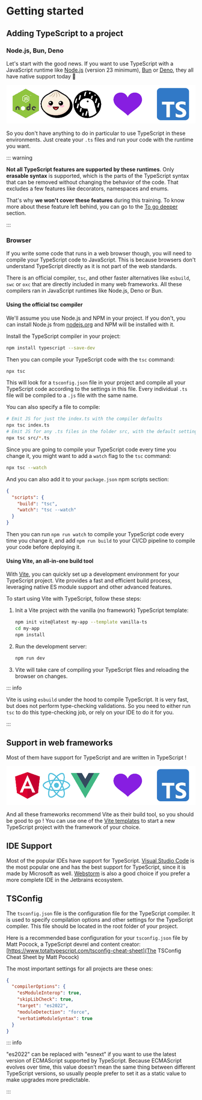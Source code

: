 # Getting started

## Adding TypeScript to a project

### Node.js, Bun, Deno

Let's start with the good news. If you want to use TypeScript with a JavaScript runtime like [Node.js](https://nodejs.org) (version 23 minimum), [Bun](https://bun.sh) or [Deno](https://deno.land), they all have native support today 🥳

![TypeScript support in Node.js, Bun and Deno](./assets/all-love-typescript.png)

So you don't have anything to do in particular to use TypeScript in these environments. Just create your `.ts` files and run your code with the runtime you want.

::: warning

**Not all TypeScript features are supported by these runtimes**. Only **erasable syntax** is supported, which is the parts of the TypeScript syntax that can be removed without changing the behavior of the code. That excludes a few features like decorators, namespaces and enums.

That's why **we won't cover these features** during this training. To know more about these feature left behind, you can go to the [To go deeper](/to-go-deeper) section.

:::

### Browser

If you write some code that runs in a web browser though, you will need to compile your TypeScript code to JavaScript. This is because browsers don't understand TypeScript directly as it is not part of the web standards.

There is an official compiler, `tsc`, and other faster alternatives like `esbuild`, `swc` or `oxc` that are directly included in many web frameworks. All these compilers ran in JavaScript runtimes like Node.js, Deno or Bun.

#### Using the official tsc compiler

We'll assume you use Node.js and NPM in your project. If you don't, you can install Node.js from [nodejs.org](https://nodejs.org) and NPM will be installed with it.

Install the TypeScript compiler in your project:

```bash
npm install typescript --save-dev
```

Then you can compile your TypeScript code with the `tsc` command:

```bash
npx tsc
```

This will look for a `tsconfig.json` file in your project and compile all your TypeScript code according to the settings in this file. Every individual `.ts` file will be compiled to a `.js` file with the same name.

You can also specify a file to compile:

```bash
# Emit JS for just the index.ts with the compiler defaults
npx tsc index.ts
# Emit JS for any .ts files in the folder src, with the default settings
npx tsc src/*.ts
```

Since you are going to compile your TypeScript code every time you change it, you might want to add a `watch` flag to the `tsc` command:

```bash
npx tsc --watch
```

And you can also add it to your `package.json` npm scripts section:

```json
{
  "scripts": {
    "build": "tsc",
    "watch": "tsc --watch"
  }
}
```

Then you can run `npm run watch` to compile your TypeScript code every time you change it, and add `npm run build` to your CI/CD pipeline to compile your code before deploying it.

#### Using Vite, an all-in-one build tool

With [Vite](https://vitejs.dev), you can quickly set up a development environment for your TypeScript project. Vite provides a fast and efficient build process, leveraging native ES module support and other advanced features.

To start using Vite with TypeScript, follow these steps:

1. Init a Vite project with the vanilla (no framework) TypeScript template:

   ```bash
   npm init vite@latest my-app --template vanilla-ts
   cd my-app
   npm install
   ```

2. Run the development server:

   ```bash
   npm run dev
   ```

3. Vite will take care of compiling your TypeScript files and reloading the browser on changes.

::: info

Vite is using `esbuild` under the hood to compile TypeScript. It is very fast, but does not perform type-checking validations. So you need to either run `tsc` to do this type-checking job, or rely on your IDE to do it for you.

:::

## Support in web frameworks

Most of them have support for TypeScript and are written in TypeScript !

![TypeScript support in web frameworks](./assets/frameworks-love-typescript.png)

And all these frameworks recommend Vite as their build tool, so you should be good to go ! You can use one of the [Vite templates](https://github.com/vitejs/vite/tree/main/packages/create-vite#scaffolding-your-first-vite-project) to start a new TypeScript project with the framework of your choice.

## IDE Support

Most of the popular IDEs have support for TypeScript. [Visual Studio Code](https://code.visualstudio.com) is the most popular one and has the best support for TypeScript, since it is made by Microsoft as well. [Webstorm](https://www.jetbrains.com/webstorm/) is also a good choice if you prefer a more complete IDE in the Jetbrains ecosystem.

## TSConfig

The `tsconfig.json` file is the configuration file for the TypeScript compiler. It is used to specify compilation options and other settings for the TypeScript compiler. This file should be located in the root folder of your project.

Here is a recommended base configuration for your `tsconfig.json` file by Matt Pocock, a TypeScript devrel and content creator: [https://www.totaltypescript.com/tsconfig-cheat-sheet](The TSConfig Cheat Sheet by Matt Pocock)

The most important settings for all projects are these ones:

```json
{
  "compilerOptions": {
    "esModuleInterop": true,
    "skipLibCheck": true,
    "target": "es2022",
    "moduleDetection": "force",
    "verbatimModuleSyntax": true
  }
}
```

::: info

"es2022" can be replaced with "esnext" if you want to use the latest version of ECMAScript supported by TypeScript. Because ECMAScript evolves over time, this value doesn’t mean the same thing between different TypeScript versions, so usually people prefer to set it as a static value to make upgrades more predictable.

:::
